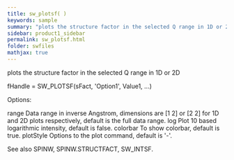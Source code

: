 ```yaml
---
title: sw_plotsf( )
keywords: sample
summary: "plots the structure factor in the selected Q range in 1D or 2D"
sidebar: product1_sidebar
permalink: sw_plotsf.html
folder: swfiles
mathjax: true
---
```

  plots the structure factor in the selected Q range in 1D or 2D
 
  fHandle = SW_PLOTSF(sFact, 'Option1', Value1, ...)
 
  Options:
 
  range     Data range in inverse Angstrom, dimensions are [1 2] or [2 2]
            for 1D and 2D plots respectively, default is the full data
            range.
  log       Plot 10 based logarithmic intensity, default is false.
  colorbar  To show colorbar, default is true.
  plotStyle Options to the plot command, default is '-'.
 
  See also SPINW, SPINW.STRUCTFACT, SW_INTSF.
 
